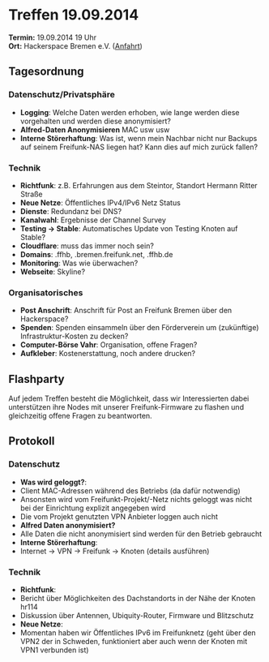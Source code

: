 # Treffen 19.09.2014

**Termin:** 19.09.2014 19 Uhr
<br>
**Ort:** Hackerspace Bremen e.V. ([Anfahrt](https://www.hackerspace-bremen.de/anfahrt/))

## Tagesordnung

### Datenschutz/Privatsphäre
* **Logging**: Welche Daten werden erhoben, wie lange werden diese vorgehalten und werden diese anonymisiert?
* **Alfred-Daten Anonymisieren** MAC usw usw
* **Interne Störerhaftung**: Was ist, wenn mein Nachbar nicht nur Backups auf seinem Freifunk-NAS liegen hat? Kann dies auf mich zurück fallen?

### Technik
* **Richtfunk**: z.B. Erfahrungen aus dem Steintor, Standort Hermann Ritter Straße
* **Neue Netze**: Öffentliches IPv4/IPv6 Netz Status
* **Dienste**: Redundanz bei DNS?
* **Kanalwahl**: Ergebnisse der Channel Survey
* **Testing -> Stable**: Automatisches Update von Testing Knoten auf Stable?
* **Cloudflare**: muss das immer noch sein?
* **Domains**: .ffhb, .bremen.freifunk.net, .ffhb.de
* **Monitoring**: Was wie überwachen?
* **Webseite**: Skyline?

### Organisatorisches
* **Post Anschrift**: Anschrift für Post an Freifunk Bremen über den Hackerspace?
* **Spenden**: Spenden einsammeln über den Förderverein um (zukünftige) Infrastruktur-Kosten zu decken?
* **Computer-Börse Vahr**: Organisation, offene Fragen?
* **Aufkleber**: Kostenerstattung, noch andere drucken?

## Flashparty 
Auf jedem Treffen besteht die Möglichkeit, dass wir Interessierten dabei unterstützen ihre Nodes mit unserer Freifunk-Firmware zu flashen und gleichzeitig offene Fragen zu beantworten.

## Protokoll

### Datenschutz
* **Was wird geloggt?**: 
 * Client MAC-Adressen während des Betriebs (da dafür notwendig)
 * Ansonsten wird vom Freifunkt-Projekt/-Netz nichts geloggt was nicht bei der Einrichtung explizit angegeben wird
 * Die vom Projekt genutzten VPN Anbieter loggen auch nicht
* **Alfred Daten anonymisiert?**
 * Alle Daten die nicht anonymisiert sind werden für den Betrieb gebraucht
* **Interne Störerhaftung**:
 * Internet → VPN → Freifunk →  Knoten (details ausführen)
 
### Technik
 * **Richtfunk**:
  * Bericht über Möglichkeiten des Dachstandorts in der Nähe der Knoten hr114
  * Diskussion über Antennen, Ubiquity-Router, Firmware und Blitzschutz
 * **Neue Netze**:
  * Momentan haben wir Öffentliches IPv6 im Freifunknetz (geht über den VPN2 der in Schweden, funktioniert aber auch wenn der Knoten mit VPN1 verbunden ist)